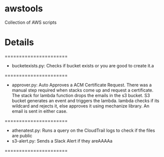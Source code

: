 # awstools
Collection of AWS scripts 
# Details
======================
* bucketexists.py: Checks if bucket exists or you are good to create it.a

======================
* approver.py: Auto Approves a ACM Certificate Request. There was a manual step required when stacks come up and request a certificate. The stack for lambda function drops the emails in the s3 bucket.
S3 bucket generates an event and triggers the lambda.
lambda checks if its wildcard and rejects it, else approves it using mechanize library.
An email is sent in either case.

======================
* athenatest.py: Runs a query on the CloudTrail logs to check if the files are public
* s3-alert.py: Sends a Slack Alert if they areAAAAa

======================


